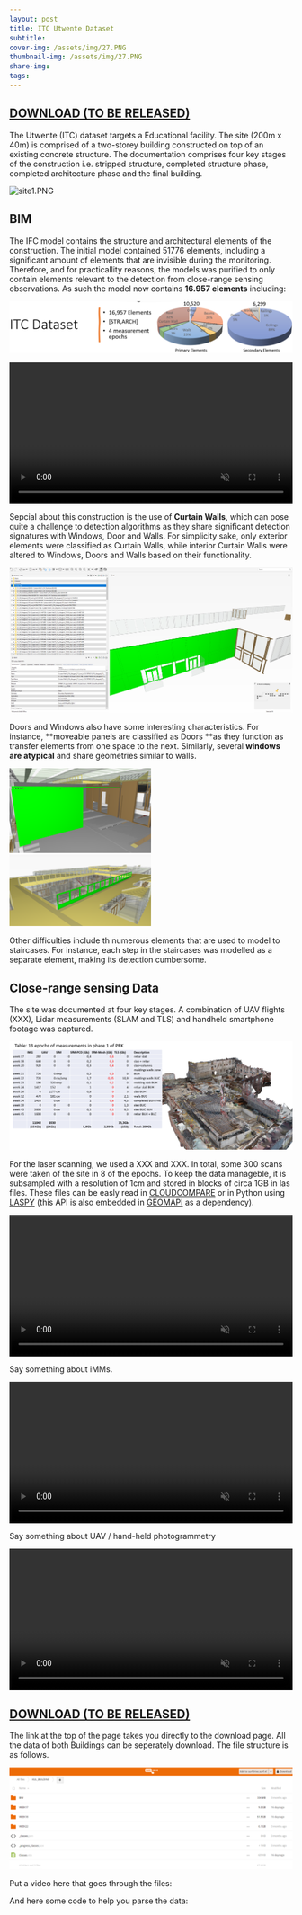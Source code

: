 ```yaml
---
layout: post
title: ITC Utwente Dataset
subtitle: 
cover-img: /assets/img/27.PNG
thumbnail-img: /assets/img/27.PNG
share-img: 
tags:
---
```


## [DOWNLOAD (TO BE RELEASED)](https://surfdrive.surf.nl/files/index.php/s/BCUtjn2hZ06hPt4/authenticate)

The Utwente (ITC) dataset targets a Educational facility. The site (200m x 40m) is comprised of a two-storey building constructed on top of an existing concrete structure. The documentation comprises four key stages of the construction i.e. stripped structure, completed structure phase, completed architecture phase and the final building.

![site1.PNG](../assets/img/photo123.png)

## BIM

The IFC model contains the structure and architectural elements of the construction. The initial model contained 51776 elements, including a significant amount of elements that are invisible during the monitoring. Therefore, and for practicallity reasons, the models was purified to only contain elements relevant to the detection from close-range sensing observations. As such the model now contains **16.957 elements** including:

![42.PNG](../assets/img/51.PNG)

<div style="display: flex;">
        <video style="width: 100%;" controls autoplay muted>
            <source src="../assets/video/ITC_small.mp4" type="video/mp4">
            Your browser does not support the video tag.
        </video>
</div>

Sepcial about this construction is the use of **Curtain Walls**, which can pose quite a challenge to detection algorithms as they share significant detection signatures with Windows, Door and Walls. For simplicity sake, only exterior elements were classified as Curtain Walls, while interior Curtain Walls were altered to Windows, Doors and Walls based on their functionality.

<div style="width: 100%;">
    <img src="../assets/img/52.PNG" alt="Construction Image" class="full-width-image">
</div>

Doors and Windows also have some interesting characteristics. For instance, **moveable panels are classified as Doors **as they function as transfer elements from one space to the next. Similarly, several **windows are atypical** and share geometries similar to walls.

<div style="width: 50%;">
    <img src="../assets/img/53.PNG" alt="Construction Image" class="half-width-image">
</div>
<div style="width: 50%;">
    <img src="../assets/img/54.PNG" alt="Construction Image" class="half-width-image">
</div>

Other difficulties include th numerous elements that are used to model to staircases. For instance, each step in the staircases was modelled as  a separate element, making its detection cumbersome.

## Close-range sensing Data

The site was documented at four key stages. A combination of UAV flights (XXX), Lidar measurements (SLAM and TLS) and handheld smartphone footage was captured.

![site1.PNG](../assets/img/45.PNG)

For the laser scanning, we used a XXX and XXX. In total, some 300 scans were taken of the site in 8 of the epochs. To keep the data manageble, it is subsampled with a resolution of 1cm and stored in blocks of circa 1GB in las files. These files can be easly read in [CLOUDCOMPARE](https://www.danielgm.net/cc/) or in Python using [LASPY](https://laspy.readthedocs.io/en/latest/) (this API is also embedded in [GEOMAPI](https://geomatics.pages.gitlab.kuleuven.be/research-projects/geomapi/) as a dependency).

<div style="display: flex;">        <video style="width: 100%;" controls autoplay muted>            <source src="../assets/video/ITC-TLS-small.mp4" type="video/mp4">            Your browser does not support the video tag.        </video></div>

Say something about iMMs. 

<div style="display: flex;">        <video style="width: 100%;" controls autoplay muted>            <source src="../assets/video/ITC-iMMs-small.mp4" type="video/mp4">            Your browser does not support the video tag.        </video></div>

Say something about UAV / hand-held photogrammetry

<div style="display: flex;">        <video style="width: 100%;" controls autoplay muted>            <source src="../assets/videoI/ITC-UAV-small.mp4" type="video/mp4">            Your browser does not support the video tag.        </video></div>

## [DOWNLOAD (TO BE RELEASED)](https://surfdrive.surf.nl/files/index.php/s/BCUtjn2hZ06hPt4/authenticate) 

The link at the top of the page takes you directly to the download page. All the data of both Buildings can be seperately download. The file structure is as follows.

![site1.PNG](../assets/img/47.PNG)

Put a video here that goes through the files:

And here some code to help you parse the data:

